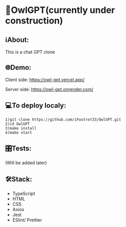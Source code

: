 # 🦉OwlGPT(currently under construction)

## ℹAbout:
This is a chat GPT clone 

## 🌐Demo:
Client side: https://owl-gpt.vercel.app/

Server side: https://owl-gpt.onrender.com/


## 💻To deploy localy:
```
1)git clone https://github.com/iFoxtrot33/OwlGPT.git
2)cd OwlGPT
3)make install
4)make start
```
## 🎛️Tests:
(Will be added later)

## 🛠Stack:
- TypeScript
- HTML
- CSS
- Axios
- Jest
- ESlint/ Prettier
